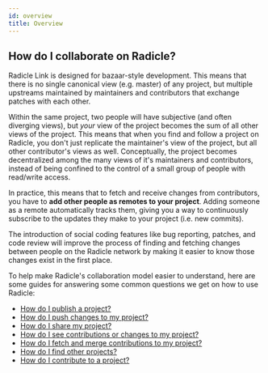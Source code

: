 ```yaml
---
id: overview
title: Overview
---
```


## How do I collaborate on Radicle?

Radicle Link is designed for bazaar-style development. This means that there is
no single canonical view (e.g. master) of any project, but multiple upstreams
maintained by maintainers and contributors that exchange patches with each
other.

Within the same project, two people will have subjective (and often diverging
views), but *your* view of the project becomes the sum of all other views of the
project. This means that when you find and follow a project on Radicle, you
don't just replicate the maintainer's view of the project, but all other
contributor's views as well. Conceptually, the project becomes decentralized
among the many views of it's maintainers and contributors, instead of being
confined to the control of a small group of people with read/write access.

In practice, this means that to fetch and receive changes from contributors, you
have to **add other people as remotes to your project**. Adding someone as a
remote automatically tracks them, giving you a way to continuously subscribe to
the updates they make to your project (i.e. new commits).

The introduction of social coding features like bug reporting, patches, and code
review will improve the process of finding and fetching changes between people
on the Radicle network by making it easier to know those changes exist in the
first place.

To help make Radicle's collaboration model easier to understand, here are some
guides for answering some common questions we get on how to use Radicle:

* [How do I publish a project?][1]
* [How do I push changes to my project?][2]
* [How do I share my project?][3]
* [How do I see contributions or changes to my project?][4]
* [How do I fetch and merge contributions to my project?][5]
* [How do I find other projects?][6]
* [How do I contribute to a project?][7]


[1]: using-radicle/creating-projects.md
[2]: using-radicle/pushing-changes.md
[3]: using-radicle/sharing-projects.md
[4]: using-radicle/tracking-and-viewing.md
[5]: using-radicle/fetching-and-merging.md
[6]: using-radicle/contributing.md
[7]: using-radicle/contributing.md

[dr]: radicle.md/#how-is-radicle-different-from-github
[rp]: https://radicle.xyz/radicle-link.html
[rl]: https://github.com/radicle-dev/radicle-link
